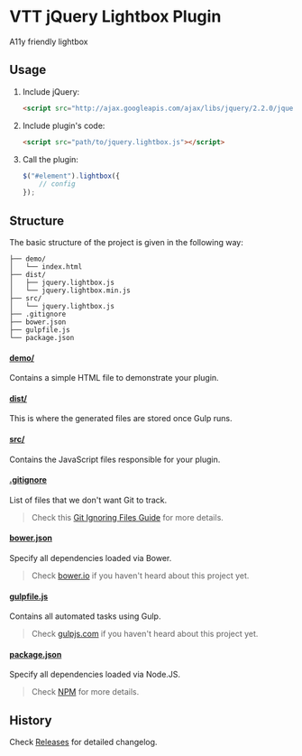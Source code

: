 # VTT jQuery Lightbox Plugin
A11y friendly lightbox

## Usage

1. Include jQuery:

	```html
	<script src="http://ajax.googleapis.com/ajax/libs/jquery/2.2.0/jquery.min.js"></script>
	```

2. Include plugin's code:

	```html
	<script src="path/to/jquery.lightbox.js"></script>
	```

3. Call the plugin:

	```javascript
	$("#element").lightbox({
		// config
	});
	```

## Structure

The basic structure of the project is given in the following way:

```
├── demo/
│   └── index.html
├── dist/
│   ├── jquery.lightbox.js
│   └── jquery.lightbox.min.js
├── src/
│   └── jquery.lightbox.js
├── .gitignore
├── bower.json
├── gulpfile.js
└── package.json
```

#### [demo/](demo)

Contains a simple HTML file to demonstrate your plugin.

#### [dist/](dist)

This is where the generated files are stored once Gulp runs.

#### [src/](src)

Contains the JavaScript files responsible for your plugin.

#### [.gitignore](.gitignore)

List of files that we don't want Git to track.

> Check this [Git Ignoring Files Guide](https://help.github.com/articles/ignoring-files) for more details.

#### [bower.json](bower.json)

Specify all dependencies loaded via Bower.

> Check [bower.io](http://bower.io//) if you haven't heard about this project yet.

#### [gulpfile.js](gulpfile.js)

Contains all automated tasks using Gulp.

> Check [gulpjs.com](http://gulpjs.com/) if you haven't heard about this project yet.

#### [package.json](package.json)

Specify all dependencies loaded via Node.JS.

> Check [NPM](https://npmjs.org/doc/json.html) for more details.

## History

Check [Releases](../../releases) for detailed changelog.


